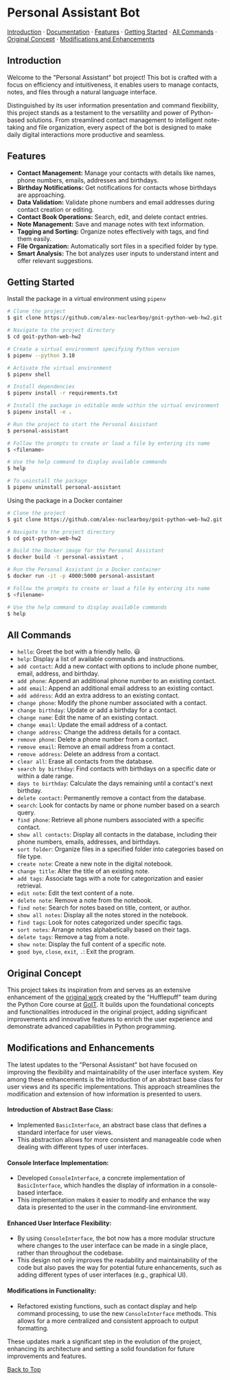 # Personal Assistant Bot

[Introduction](#introduction) · [Documentation](#documentation) · [Features](#features) · [Getting Started](#getting-started) · [All Commands](#all-commands) · [Original Concept](#original-concept) · [Modifications and Enhancements](#modifications-and-enhancements)

## Introduction

Welcome to the "Personal Assistant" bot project! This bot is crafted with a focus on efficiency and intuitiveness, it enables users to manage contacts, notes, and files through a natural language interface.

Distinguished by its user information presentation and command flexibility, this project stands as a testament to the versatility and power of Python-based solutions.
From streamlined contact management to intelligent note-taking and file organization, every aspect of the bot is designed to make daily digital interactions more productive and seamless.

## Features

-   **Contact Management:** Manage your contacts with details like names, phone numbers, emails, addresses and birthdays.
-   **Birthday Notifications:** Get notifications for contacts whose birthdays are approaching.
-   **Data Validation:** Validate phone numbers and email addresses during contact creation or editing.
-   **Contact Book Operations:** Search, edit, and delete contact entries.
-   **Note Management:** Save and manage notes with text information.
-   **Tagging and Sorting:** Organize notes effectively with tags, and find them easily.
-   **File Organization:** Automatically sort files in a specified folder by type.
-   **Smart Analysis:** The bot analyzes user inputs to understand intent and offer relevant suggestions.

## Getting Started

Install the package in a virtual environment using `pipenv`

```bash
# Clone the project
$ git clone https://github.com/alex-nuclearboy/goit-python-web-hw2.git

# Navigate to the project directory
$ cd goit-python-web-hw2

# Create a virtual environment specifying Python version
$ pipenv --python 3.10

# Activate the virtual environment
$ pipenv shell

# Install dependencies
$ pipenv install -r requirements.txt

# Install the package in editable mode within the virtual environment
$ pipenv install -e .

# Run the project to start the Personal Assistant
$ personal-assistant

# Follow the prompts to create or load a file by entering its name
$ <filename>

# Use the help command to display available commands
$ help

# To uninstall the package
$ pipenv uninstall personal-assistant
```

Using the package in a Docker container
```bash
# Clone the project
$ git clone https://github.com/alex-nuclearboy/goit-python-web-hw2.git

# Navigate to the project directory
$ cd goit-python-web-hw2

# Build the Docker image for the Personal Assistant
$ docker build -t personal-assistant .

# Run the Personal Assistant in a Docker container
$ docker run -it -p 4000:5000 personal-assistant

# Follow the prompts to create or load a file by entering its name
$ <filename>

# Use the help command to display available commands
$ help
```

## All Commands

-   `hello`: Greet the bot with a friendly hello. 😃
-   `help`: Display a list of available commands and instructions.
-   `add contact`: Add a new contact with options to include phone number, email, address, and birthday.
-   `add phone`: Append an additional phone number to an existing contact.
-   `add email`: Append an additional email address to an existing contact.
-   `add address`: Add an extra address to an existing contact.
-   `change phone`: Modify the phone number associated with a contact.
-   `change birthday`: Update or add a birthday for a contact.
-   `change name`: Edit the name of an existing contact.
-   `change email`: Update the email address of a contact.
-   `change address`: Change the address details for a contact.
-   `remove phone`: Delete a phone number from a contact.
-   `remove email`: Remove an email address from a contact.
-   `remove address`: Delete an address from a contact.
-   `clear all`: Erase all contacts from the database.
-   `search by birthday`: Find contacts with birthdays on a specific date or within a date range.
-   `days to birthday`: Calculate the days remaining until a contact's next birthday.
-   `delete contact`: Permanently remove a contact from the database.
-   `search`: Look for contacts by name or phone number based on a search query.
-   `find phone`: Retrieve all phone numbers associated with a specific contact.
-   `show all contacts`: Display all contacts in the database, including their phone numbers, emails, addresses, and birthdays.
-   `sort folder`: Organize files in a specified folder into categories based on file type.
-   `create note`: Create a new note in the digital notebook.
-   `change title`: Alter the title of an existing note.
-   `add tags`: Associate tags with a note for categorization and easier retrieval.
-   `edit note`: Edit the text content of a note.
-   `delete note`: Remove a note from the notebook.
-   `find note`: Search for notes based on title, content, or author.
-   `show all notes`: Display all the notes stored in the notebook.
-   `find tags`: Look for notes categorized under specific tags.
-   `sort notes`: Arrange notes alphabetically based on their tags.
-   `delete tags`: Remove a tag from a note.
-   `show note`: Display the full content of a specific note.
-   `good bye`, `close`, `exit`, `.`: Exit the program.

## Original Concept

This project takes its inspiration from and serves as an extensive enhancement of the [original work](https://github.com/ArleKinG44/GOIT_Projekt_group_3) created by the "Hufflepuff" team during the Python Core course at [GoIT](https://goit.global/ua/). It builds upon the foundational concepts and functionalities introduced in the original project, adding significant improvements and innovative features to enrich the user experience and demonstrate advanced capabilities in Python programming.

## Modifications and Enhancements

The latest updates to the "Personal Assistant" bot have focused on improving the flexibility and maintainability of the user interface system. Key among these enhancements is the introduction of an abstract base class for user views and its specific implementations. This approach streamlines the modification and extension of how information is presented to users.

#### Introduction of Abstract Base Class:

-   Implemented `BasicInterface`, an abstract base class that defines a standard interface for user views.
-   This abstraction allows for more consistent and manageable code when dealing with different types of user interfaces.

#### Console Interface Implementation:

-   Developed `ConsoleInterface`, a concrete implementation of `BasicInterface`, which handles the display of information in a console-based interface.
-   This implementation makes it easier to modify and enhance the way data is presented to the user in the command-line environment.

#### Enhanced User Interface Flexibility:

-   By using `ConsoleInterface`, the bot now has a more modular structure where changes to the user interface can be made in a single place, rather than throughout the codebase.
-   This design not only improves the readability and maintainability of the code but also paves the way for potential future enhancements, such as adding different types of user interfaces (e.g., graphical UI).

#### Modifications in Functionality:

-   Refactored existing functions, such as contact display and help command processing, to use the new `ConsoleInterface` methods. This allows for a more centralized and consistent approach to output formatting.

These updates mark a significant step in the evolution of the project, enhancing its architecture and setting a solid foundation for future improvements and features.

[Back to Top](#personal-assistant-bot)
